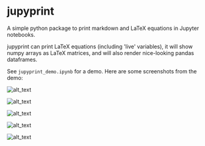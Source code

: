 # jupyprint

A simple python package to print markdown and LaTeX equations in Jupyter notebooks.

jupyprint can print LaTeX equations (including 'live' variables), it will show
numpy arrays as LaTeX matrices, and will also render nice-looking pandas
dataframes.

See `jupyprint_demo.ipynb` for a demo. Here are some screenshots from the demo:

![alt_text](https://github.com/pxr687/jupyprint/images/demo_1.png)

![alt_text](https://github.com/pxr687/jupyprint/images/demo_2.png)

![alt_text](https://github.com/pxr687/jupyprint/images/demo_3.png)

![alt_text](https://github.com/pxr687/jupyprint/images/demo_4.png)

![alt_text](https://github.com/pxr687/jupyprint/images/demo_5.png)
